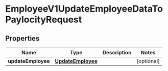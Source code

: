 

# EmployeeV1UpdateEmployeeDataToPaylocityRequest


## Properties

| Name | Type | Description | Notes |
|------------ | ------------- | ------------- | -------------|
|**updateEmployee** | [**UpdateEmployee**](UpdateEmployee.md) |  |  [optional] |



